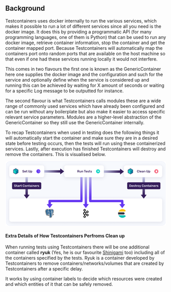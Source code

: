 ## Background

Testcontainers uses docker internally to run the various services, which makes it possible to run a lot of different services since all you need is the docker image. It does this by providing a programmatic API (for many programming languages, one of them is Python) that can be used to run any docker image, retrieve container information, stop the container and get the container mapped port. Because Testcontainers will automatically map the containers port onto random ports that are available on the host machine so that even if one had these services running locally it would not interfere. 

This comes in two flavours the first one is known as the GenericContainer here one supplies the docker image and the configuration and such for the service and optionally define when the service is considered up and running this can be achieved by waiting for X amount of seconds or waiting for a specific Log message to be outputted for instance. 

The second flavour is what Testcontainers calls modules these are a wide range of commonly used services which have already been configured and can be run without any boilerplate but also make it easier to access specific relevant service parameters. Modules are a higher-level abstraction of the GenericContainer so they still use the GenericContainer internally. 

To recap Testcontainers when used in testing does the following things it will automatically start the container and make sure they are in a desired state before testing occurs, then the tests will run using these containerized services. Lastly, after execution has finished Testcontainers will destroy and remove the containers. This is visualised below. 

![test-workflow](../../killercoda-executable-tutortial/assets/testcontainers-flow.png)

#### Extra Details of How Testcontainers Perfroms Clean up

When running tests using Testcontainers there will be one additional container called **ryuk** (Yes, he is our favourite [Shinigami](https://static.posters.cz/image/750/97343.jpg) too) including all of the containers specified by the tests. Ryuk is a container developed by Testcontainers to remove containers/networks/volumes that are created by Testcontainers after a specific delay.

It works by using container labels to decide which resources were created and which entities of it that can be safely removed.
